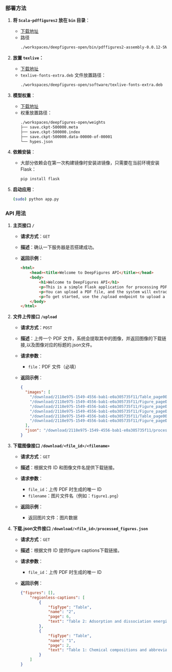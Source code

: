 ### 部署方法

1. **将 `Scala-pdffigures2` 放在 `bin` 目录**：
    - [下载地址](https://github.com/B416-JAFLY/deepfigures-open/releases/download/release/pdffigures2-assembly-0.0.12-SNAPSHOT.jar)
    - 路径
        ```bash
        ./workspaces/deepfigures-open/bin/pdffigures2-assembly-0.0.12-SNAPSHOT.jar
        ```

2. **放置 `texlive`：**
    - [下载地址](https://github.com/B416-JAFLY/deepfigures-open/releases/download/release/texlive-fonts-extra.deb)
    - `texlive-fonts-extra.deb` 文件放置路径：
      ```bash
      ./workspaces/deepfigures-open/software/texlive-fonts-extra.deb
      ```

3. **模型权重**：
    - [下载地址](https://github.com/B416-JAFLY/deepfigures-open/releases/download/release/weights.tar.gz)
    - 权重放置路径：
      ```bash
      ./workspaces/deepfigures-open/weights
      ├── save.ckpt-500000.meta
      ├── save.ckpt-500000.index
      ├── save.ckpt-500000.data-00000-of-00001
      └── hypes.json
      ```

4. **依赖安装**：
    - 大部分依赖会在第一次构建镜像时安装进镜像，只需要在当前环境安装Flask：
      ```bash
      pip install flask
      ```

5. **启动应用**：
      ```bash
      (sudo) python app.py
      ```

### API 用法

1. **主页接口 `/`**

    - **请求方式**：`GET`
    - **描述**：确认一下服务器是否搭建成功。

    - **返回示例**：
      ```html
      <html>
          <head><title>Welcome to DeepFigures API</title></head>
          <body>
              <h1>Welcome to DeepFigures API</h1>
              <p>This is a simple Flask application for processing PDF files containing figures.</p>
              <p>You can upload a PDF file, and the system will extract images and provide download links.</p>
              <p>To get started, use the /upload endpoint to upload a PDF.</p>
          </body>
      </html>
      ```

2. **文件上传接口 `/upload`**

    - **请求方式**：`POST`
    - **描述**：上传一个 PDF 文件，系统会提取其中的图像，并返回图像的下载链接,以及图像对应的标题的.json文件。
    
    - **请求参数**：
      - `file`：PDF 文件（必填）

    - **返回示例**：
      ```json
      {
        "images": [
          "/download/2118e975-1549-4556-bab1-e0a305735f11/Table_page0003_Table_1.png",
          "/download/2118e975-1549-4556-bab1-e0a305735f11/Figure_page0006_Figure_3.png",
          "/download/2118e975-1549-4556-bab1-e0a305735f11/Figure_page0005_Figure_2.png",
          "/download/2118e975-1549-4556-bab1-e0a305735f11/Figure_page0003_Figure_1.png",
          "/download/2118e975-1549-4556-bab1-e0a305735f11/Table_page0007_Table_2.png",
          "/download/2118e975-1549-4556-bab1-e0a305735f11/Figure_page0008_Figure_4.png"
        ],
        "json": "/download/2118e975-1549-4556-bab1-e0a305735f11/processed_figures.json"
      }
      ```
      

3. **下载图像接口 `/download/<file_id>/<filename>`**

    - **请求方式**：`GET`
    - **描述**：根据文件 ID 和图像文件名提供下载链接。
    
    - **请求参数**：
      - `file_id`：上传 PDF 时生成的唯一 ID
      - `filename`：图片文件名（例如：`figure1.png`）
    
    - **返回示例**：
      - 返回图片文件：图片数据

4. **下载.json文件接口 `/download/<file_id>/processed_figures.json`**

    - **请求方式**：`GET`
    - **描述**：根据文件 ID 提供figure captions下载链接。
    
    - **请求参数**：
      - `file_id`：上传 PDF 时生成的唯一 ID
    
    - **返回示例**：
      ```json
      {"figures": [],
          "regionless-captions": [
              {
                  "figType": "Table",
                  "name": "2",
                  "page": 6,
                  "text": "Table 2: Adsorption and dissociation energies of CO2 and CH4 at metal and interface."
              },
              {
                  "figType": "Table",
                  "name": "1",
                  "page": 2,
                  "text": "Table 1: Chemical compositions and abbreviations of the samples."
              }
          ]
      }
      ```